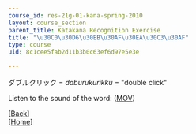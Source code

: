 ```yaml
---
course_id: res-21g-01-kana-spring-2010
layout: course_section
parent_title: Katakana Recognition Exercise
title: "\u30C0\u30D6\u30EB\u30AF\u30EA\u30C3\u30AF"
type: course
uid: 8c1cee5fab2d11b3b0c63ef6d97e5e3e

---
```


ダブルクリック = _daburukurikku_ = "double click"

Listen to the sound of the word: ([MOV](http://www.archive.org/download/MITRES21F.01S10_KATAKANA_EXERCISES/word7.mov))

  
\[[Back](/resources/res-21g-01-kana-spring-2010/katakana/katakana-recognition-exercise)\]  
\[[Home](/resources/res-21g-01-kana-spring-2010/katakana)\]